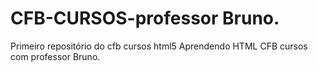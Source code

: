 # CFB-CURSOS-professor Bruno.
Primeiro repositório do  cfb cursos html5
Aprendendo HTML CFB cursos com professor Bruno.
